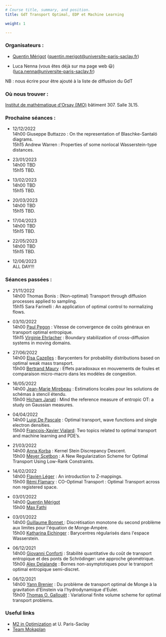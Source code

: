 ```yaml
---
# Course title, summary, and position.
title: GdT Transport Optimal, EDP et Machine Learning

weight: 1

---
```


### Organisateurs :
- [Quentin Mérigot](http://quentin.mrgt.fr) (quentin.merigot@universite-paris-saclay.fr)

- Luca Nenna (vous êtes déjà sur ma page web :smiley:) (luca.nenna@universite-paris-saclay.fr)

NB : nous écrire pour être ajouté à la liste de diffusion du GdT

### Où nous trouver :
 [Institut de mathématique d'Orsay (IMO)](https://www.imo.universite-paris-saclay.fr/fr/contacts/) bâtiment 307. Salle 3L15.

 ### Prochaine séances :

- 12/12/2022\
  14h00 Giuseppe Buttazzo : On the representation of Blaschke-Santaló diagrams.\
  15h15 Andrew Warren : Properties of some nonlocal Wasserstein-type distances.  
  
- 23/01/2023\
  14h00 TBD\
  15h15 TBD.
  
- 13/02/2023\
  14h00 TBD\
  15h15 TBD.

- 20/03/2023\
  14h00 TBD\
  15h15 TBD.

- 17/04/2023\
  14h00 TBD\
  15h15 TBD.
  
 - 22/05/2023\
  14h00 TBD\
  15h15 TBD.
  
 - 12/06/2023\
   ALL DAY!!!

### Séances passées :

- 21/11/2022\
  14h00 Thomas Bonis : (Non-optimal) Transport through diffusion processes applied to sampling.\
  15h15 Sara Farinelli : An application of optimal control to normalizing flows. 

- 03/10/2022\
  14h00 [Paul Pegon](https://www.ceremade.dauphine.fr/~pegon/) : Vitesse de convergence de coûts généraux en transport optimal entropique.\
  15h15 [Virginie Ehrlacher](https://team.inria.fr/matherials/team-members/virginie-ehrlacher-galland/) : Boundary stabilization of cross-diffusion systems in moving domains. 


- 27/06/2022\
  14h00 [Elsa Cazelles](https://www.irit.fr/~Elsa.Cazelles/) : Barycenters for probability distributions based on optimal weak mass transport. \
  15h00 [Bertrand Maury](https://www.imo.universite-paris-saclay.fr/~maury/) : Effets paradoxaux en mouvements de foules et comparaison micro-macro dans les modèles de congestion. 

- 16/05/2022\
   14h00 [Jean-Marie Mirebeau](https://www.imo.universite-paris-saclay.fr/~mirebeau/Main_page.html) : Estimations locales pour les solutions de schémas à stencil étendu.\
   15h00 [Hicham Janati](https://hichamjanati.github.io) : Mind the reference measure of entropic OT: a study on Gaussian measures.

- 04/04/2022\
   14h00 [Luigi De Pascale](http://web.math.unifi.it/users/depascal/) : Optimal transport, wave functions and single electron densities.\
   15h00 [François-Xavier Vialard](http://angkor.univ-mlv.fr/~vialard/): Two topics related to optimal transport and machine learning and PDE’s.


- 21/03/2022\
   14h00 [Anna Korba](https://akorba.github.io) : Kernel Stein Discrepancy Descent.\
   15h00 [Meyer Scetbon](https://meyerscetbon.github.io) : A New Regularization Scheme for Optimal Transport Using Low-Rank Constraints.


- 14/02/2022\
  14h00 [Flavien Léger](https://flavienleger.github.io) : An introduction to Z-mappings.\
  15h00 [Rémi Flamary](https://remi.flamary.com) : CO-Optimal Transport : Optimal Transport across non registered space.

- 03/01/2022\
  14h00 [Quentin Mérigot](http://quentin.mrgt.fr)\
  15h00 [Max Fathi](https://www.normalesup.org/~mfathi/)

- 03/01/2022\
  14h00 [Guillaume Bonnet ](https://people.sissa.it/~gbonnet/) : Discrétisation monotone du second problème aux limites pour l'équation de Monge-Ampère.\
  15h00 [Katharina Eichinger](https://www.ceremade.dauphine.fr/fr/membres/detail-cv/profile/katharina-eichinger.html) : Barycentres régularisés dans l'espace Wasserstein.

 - 06/12/2021\
  14h00 [Giovanni Conforti](https://sites.google.com/site/giovanniconfort/home) : Stabilité quantitative du coût de transport entropique et des ponts de Schrödinger: une approche géométrique.\
  15h00 [Alex Delalande](https://alex-delalande.github.io) : Bornes non-asymptotiques pour le transport optimal entropique semi-discret.

 - 06/12/2021\
  14h00 [Yann Brenier](http://www.cmls.polytechnique.fr/perso/brenier/) : Du problème de transport optimal de Monge à la gravitation d'Einstein via
l'hydrodynamique d'Euler.\
  15h00 [Thomas O. Gallouët](https://gallouet.github.io) : Variational finite volume scheme for optimal transport problems.

### Useful links
- [M2 in Optimization](https://www.imo.universite-paris-saclay.fr/-optimization-?lang=fr) at U. Paris-Saclay
- [Team Mokaplan](https://team.inria.fr/mokaplan/)

